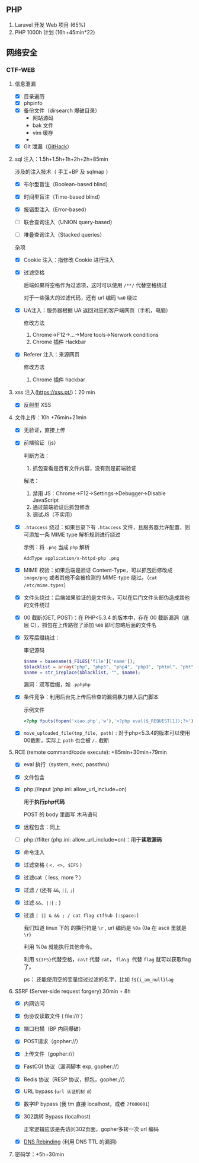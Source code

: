## PHP

1. Laravel 开发 Web 项目 (65%)
2. PHP 1000h 计划 (16h+45min*22)

## 网络安全

### CTF-WEB

1. 信息泄漏

    - [x] 目录遍历
    - [x] phpinfo
    - [x] 备份文件（dirsearch 爆破目录）
      - 网站源码
      - bak 文件
      - vim 缓存
      - 
    - [x] Git 泄漏（[GitHack](https://github.com/BugScanTeam/GitHack)）

2. sql 注入：1.5h+1.5h+1h+2h+2h+85min

    涉及的注入技术（ 手工+BP 及 sqlmap ）

    - [x] 布尔型盲注（Boolean-based blind）

    - [x] 时间型盲注（Time-based blind）

    - [x] 报错型注入（Error-based）

    - [ ] 联合查询注入（UNION query-based）

    - [ ] 堆叠查询注入（Stacked queries）

    杂项

    - [x] Cookie 注入：指修改 Cookie 进行注入

    - [x] 过滤空格

        后端如果将空格作为过滤项，这时可以使用 `/**/` 代替空格绕过

        对于一些强大的过滤代码，还有 url 编码 `%a0` 绕过

    - [x] UA注入：服务器根据 UA 返回对应的客户端网页（手机，电脑）

        修改方法

        1. Chrome->F12->...->More tools->Nerwork conditions
        2. Chrome 插件 Hackbar

    - [x] Referer 注入：来源网页

        修改方法

        1. Chrome 插件 hackbar

3. xss 注入(https://xss.pt/)：20 min

    - [x] 反射型 XSS

4. 文件上传：10h +76min+21min
    - [x] 无验证，直接上传

    - [x] 前端验证（js）

        判断方法：

        1. 抓包查看是否有文件内容，没有则是前端验证

        解法：

        1. 禁用 JS：Chrome->F12->Settings->Debugger->Disable JavaScript
        2. 通过前端验证后抓包修改
        3. 调试JS（不实用）

    - [x] `.htaccess` 绕过：如果目录下有 `.htaccess` 文件，且服务器允许配置，则可添加一条 MIME type 解析规则进行绕过

        示例：将 `.png` 当成 `php` 解析

        ```
        AddType application/x-httpd-php .png
        ```

    - [x] MIME 校验：如果后端是验证 Content-Type，可以抓包后修改成 `image/png` 或者其他不会被检测的 MIME-type 绕过。（`cat /etc/mime.types`）

    - [x] 文件头绕过：后端如果验证的是文件头，可以在后门文件头部伪造成其他的文件绕过

    - [x] 00 截断(GET, POST)：在 PHP<5.3.4 的版本中，存在 00 截断漏洞（底层 C），抓包在上传路径了添加 `%00` 即可忽略后面的文件名

    - [x] 双写后缀绕过：

        审记源码

        ```php
        $name = basename($_FILES['file']['name']);
        $blacklist = array("php", "php5", "php4", "php3", "phtml", "pht", "jsp", "jspa", "jspx", "jsw", "jsv", "jspf", "jtml", "asp", "aspx", "asa", "asax", "ascx", "ashx", "asmx", "cer", "swf", "htaccess", "ini");
        $name = str_ireplace($blacklist, "", $name);
        ```

        漏洞：双写后缀，如 `.pphphp`

    - [x] 条件竞争：利用后台先上传后检查的漏洞暴力植入后门脚本

        示例文件

        ```php
        <?php fputs(fopen('xiao.php','w'),'<?php eval($_REQUEST[1]);?>');?>
        ```

    - [x] `move_uploaded_file(tmp_file, path)` : 对于php<5.3.4的版本可以使用00截断，实际上 `path` 也会被 `/.` 截断

5. RCE (remote command/code execute):  +85min+30min+79min

    - [x] eval 执行（system, exec, passthru）

    - [x] 文件包含

    - [x] php://input (php.ini: allow_url_include=on)

        用于**执行php代码**

        POST 的 body 里面写 木马语句

    - [x] 远程包含：同上

    - [ ] php://filter (php.ini: allow_url_include=on)：用于**读取源码**

    - [x] 命令注入

    - [x] 过滤空格 ( `<, <>, $IFS` )

    - [x] 过滤cat（ less, more？）

    - [x] 过滤 `/` (还有 `&&`, `||`, `;`)

    - [x] 过滤 `&&`、`||`( `;` )

    - [x] 过滤 `| || & && ; / cat flag ctfhub [:space:]`

        我们知道 linux 下的 的换行符是 `\r` , url 编码是 `%0a` (0a 在 ascii 里就是 `\r`)

        利用 %0a 就能执行其他命令。

        利用 `${IFS}`代替空格，`ca\t` 代替 `cat`， `fla\g `代替 `flag` 就可以获取flag了。

        ps： 还能使用空的变量绕过过滤的名字，比如 `f${i_am_null}lag`

6. SSRF (Server-side request forgery) 30min + 8h

    - [x] 内网访问
    
    - [x] 伪协议读取文件 ( file:/// )
    
    - [x] 端口扫描（BP 内网爆破）
    
    - [x] POST请求（gopher://）
    
    - [x] 上传文件（gopher://）
    
    - [x] FastCGI 协议（漏洞脚本 exp, gopher://）
    
    - [x] Redis 协议（RESP 协议，抓包，gopher;//）
    
    - [x] URL bypass (`url 认证机制 @`)
    
    - [x] 数字IP bypass (我 tm 直接 localhost，或者 `7f000001`)
    
    - [x] 302跳转 Bypass (localhost)
    
        正常逻辑应该是先访问302页面，gopher多转一次 url 编码
    
    - [x] [DNS Rebinding](https://zhuanlan.zhihu.com/p/89426041) (利用 DNS TTL 的漏洞)
    
7. 密码学：+5h+30min

